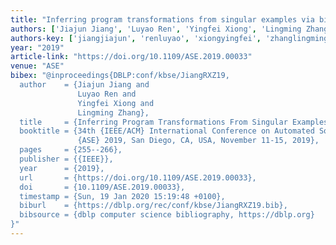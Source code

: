 ```yaml
---
title: "Inferring program transformations from singular examples via big code"
authors: ['Jiajun Jiang', 'Luyao Ren', 'Yingfei Xiong', 'Lingming Zhang']
authors-key: ['jiangjiajun', 'renluyao', 'xiongyingfei', 'zhanglingming']
year: "2019"
article-link: "https://doi.org/10.1109/ASE.2019.00033"
venue: "ASE"
bibex: "@inproceedings{DBLP:conf/kbse/JiangRXZ19,
  author    = {Jiajun Jiang and
               Luyao Ren and
               Yingfei Xiong and
               Lingming Zhang},
  title     = {Inferring Program Transformations From Singular Examples via Big Code},
  booktitle = {34th {IEEE/ACM} International Conference on Automated Software Engineering,
               {ASE} 2019, San Diego, CA, USA, November 11-15, 2019},
  pages     = {255--266},
  publisher = {{IEEE}},
  year      = {2019},
  url       = {https://doi.org/10.1109/ASE.2019.00033},
  doi       = {10.1109/ASE.2019.00033},
  timestamp = {Sun, 19 Jan 2020 15:19:48 +0100},
  biburl    = {https://dblp.org/rec/conf/kbse/JiangRXZ19.bib},
  bibsource = {dblp computer science bibliography, https://dblp.org}
}"
---
```

